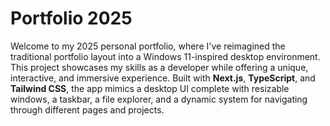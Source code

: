 # Portfolio 2025

Welcome to my 2025 personal portfolio, where I've reimagined the traditional portfolio layout into a Windows 11-inspired desktop environment. This project showcases my skills as a developer while offering a unique, interactive, and immersive experience. Built with **Next.js**, **TypeScript**, and **Tailwind CSS**, the app mimics a desktop UI complete with resizable windows, a taskbar, a file explorer, and a dynamic system for navigating through different pages and projects.